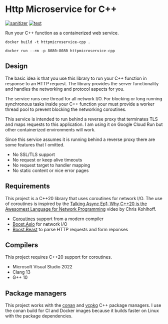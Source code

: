 # Http Microservice for C++

[![sanitizer](https://github.com/luketokheim/httpmicroservice-cpp/actions/workflows/sanitizer.yaml/badge.svg)](https://github.com/luketokheim/httpmicroservice-cpp/actions/workflows/sanitizer.yaml)
[![test](https://github.com/luketokheim/httpmicroservice-cpp/actions/workflows/test.yaml/badge.svg)](https://github.com/luketokheim/httpmicroservice-cpp/actions/workflows/test.yaml)

Run your C++ function as a containerized web service.

```console
docker build -t httpmicroservice-cpp .
```

```console
docker run --rm -p 8080:8080 httpmicroservice-cpp
```

## Design

The basic idea is that you use this library to run your C++ function in response
to an HTTP request. The library provides the server functionality and handles the
networking and protocol aspects for you.

The service runs one thread for all network I/O. For blocking or long running
synchronous tasks inside your C++ function your must provide a worker thread
pool to prevent blocking the networking coroutines.

This service is intended to run behind a reverse proxy that terminates TLS and
maps requests to this application. I am using it on Google Cloud Run but other
containerized environments will work.

Since this service assumes it is running behind a reverse proxy there are some
features that I omitted.

- No SSL/TLS support
- No request or keep alive timeouts
- No request target to handler mapping
- No static content or nice error pages

## Requirements

This project is a C++20 library that uses coroutines for network I/O. The use
of coroutines is inspired by the [Talking Async Ep1: Why C++20 is the Awesomest
Language for Network Programming](https://youtu.be/icgnqFM-aY4) video by Chris
Kohlhoff.

- [Coroutines](https://en.cppreference.com/w/cpp/language/coroutines) support from a modern compiler
- [Boost.Asio](https://think-async.com/Asio/) for network I/O
- [Boost.Beast](https://github.com/boostorg/beast) to parse HTTP requests and form reponses

## Compilers

This project requires C++20 support for coroutines.

- Microsoft Visual Studio 2022
- Clang 13
- G++ 10

## Package managers

This project works with the [conan](https://conan.io/) and
[vcpkg](https://vcpkg.io/) C++ package managers. I use the conan build for CI
and Docker images because it builds faster on Linux with the package
dependencies.
